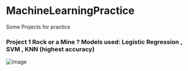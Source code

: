 # MachineLearningPractice
Some Projects for practice
### Project 1 Rock or a Mine ? Models used: Logistic Regression , SVM , KNN (highest accuracy)
![image](https://github.com/Geeky-Sam01/MachineLearningPractise/assets/71366418/9e4208de-cda1-4aaf-8e3d-85d6993aa7f0)


